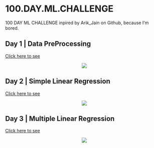 # 100.DAY.ML.CHALLENGE
100 DAY ML CHALLENGE inpired by Arik_Jain on Github, because I'm bored.

## Day 1 | Data PreProcessing
[Click here to see](https://github.com/zyncoder/100.DAY.ML.CHALLENGE/blob/main/Code/day1.md)
<p align="center">
  <img src="https://cdn-images-1.medium.com/max/1200/1*cpJmJWsBb0gYLmXqEMns9g.jpeg">
</p>

## Day 2 | Simple Linear Regression
[Click here to see](https://github.com/zyncoder/100.DAY.ML.CHALLENGE/blob/main/Code/day2.md)
<p align="center">
  <img src="https://365datascience.com/wp-content/uploads/2017/08/The-linear-regression-model.png">
</p>

## Day 3 | Multiple Linear Regression
[Click here to see](https://github.com/zyncoder/100.DAY.ML.CHALLENGE/blob/main/Code/day3.md)
<p align="center">
  <img src="https://aegis4048.github.io/images/featured_images/multiple_linear_regression_and_visualization.png">
</p>
